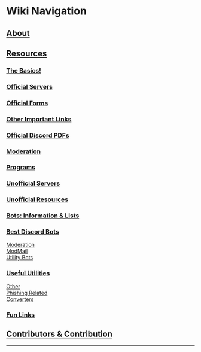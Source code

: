 # Wiki Navigation 

## [About](About)

## [Resources](Resources)
### [The Basics!](Resources#the-basics)
### [Official Servers](Resources#official-servers)
### [Official Forms](Resources#official-forms)
### [Other Important Links](Resources#other-important-links)
### [Official Discord PDFs](Resources#official-discord-pdfs)
### [Moderation](Resources#moderation)
### [Programs](Resources#programs)
### [Unofficial Servers](Resources#unofficial-servers)
### [Unofficial Resources](Resources#unofficial-resources)
### [Bots: Information & Lists](Resources#bots-information--lists)
### [Best Discord Bots](Resources#best-discord-bots)
[Moderation](Resources#moderation-1) \
[ModMail](Resources#modmail) \
[Utility Bots](Resources#utility-bots) 
### [Useful Utilities](Resources#useful-utilities)
[Other](Resources#useful-utilities) \
[Phishing Related](Resources#phishing-related) \
[Converters](Resources#converters) 
### [Fun Links](Resources#fun-links)

## [Contributors & Contribution](Contributors-&-Contribution)

---
